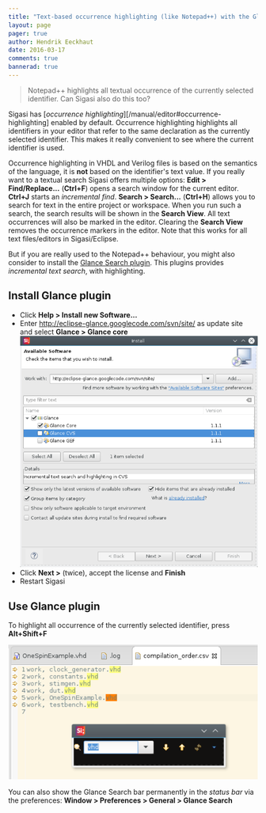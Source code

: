 ```yaml
---
title: "Text-based occurrence highlighting (like Notepad++) with the Glance plugin"
layout: page 
pager: true
author: Hendrik Eeckhaut
date: 2016-03-17
comments: true
bannerad: true
---
```



> Notepad++ highlights all textual occurrence of the currently selected identifier. Can Sigasi also do this too?

Sigasi has [*occurrence highlighting*][/manual/editor#occurrence-highlighting] enabled by default. Occurrence highlighting highlights all identifiers in your editor that refer to the same declaration as the currently selected identifier. This makes it really convenient to see where the current identifier is used.

Occurrence highlighting in VHDL and Verilog files is based on the semantics of the language, it is **not** based on the identifier's text value.
If you really want to a textual search Sigasi offers multiple options: **Edit > Find/Replace...** (**Ctrl+F**) opens a search window for the current editor. **Ctrl+J** starts an _incremental find_. **Search > Search...** (**Ctrl+H**) allows you to search for text in the entire project or workspace. When you run such a search, the search results will be shown in the **Search View**. All text occurrences will also be marked in the editor. Clearing the **Search View** removes the occurrence markers in the editor.
Note that this works for all text files/editors in Sigasi/Eclipse.


But if you are really used to the Notepad++ behaviour, you might also consider to install the [Glance Search plugin](http://ystrot.github.io/glance/). This plugins provides _incremental text search_, with highlighting.

## Install Glance plugin

* Click **Help > Install new Software...**
* Enter <http://eclipse-glance.googlecode.com/svn/site/> as update site  
  and select **Glance > Glance core** 
  ![](images/glance_install.png)
* Click **Next >** (twice), accept the license and **Finish**
* Restart Sigasi

## Use Glance plugin

To highlight all occurrence of the currently selected identifier, press **Alt+Shift+F**

![](images/glance_usage.png)

You can also show the Glance Search bar permanently in the _status bar_ via the preferences: **Window > Preferences > General > Glance Search**
